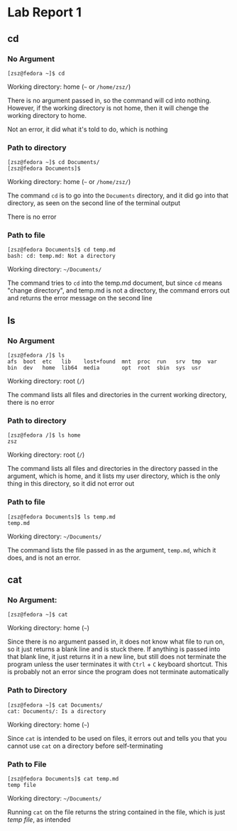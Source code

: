 # Lab Report 1

## cd

### No Argument
`[zsz@fedora ~]$ cd`

Working directory: home (`~` or `/home/zsz/`)

There is no argument passed in, so the command will cd into nothing. However, if
the working directory is not home, then it will chenge the working directory to
home.

Not an error, it did what it's told to do, which is nothing

### Path to directory

```
[zsz@fedora ~]$ cd Documents/
[zsz@fedora Documents]$
```
Working directory: home (`~` or `/home/zsz/`)

The command `cd` is to go into the `Documents` directory, and it did go into that
directory, as seen on the second line of the terminal output

There is no error

### Path to file

```
[zsz@fedora Documents]$ cd temp.md
bash: cd: temp.md: Not a directory
```

Working directory: `~/Documents/`

The command tries to `cd` into the temp.md document, but since `cd` means 
"change directory", and temp.md is not a directory, the command errors out and returns 
the error message on the second line


## ls

### No Argument

```
[zsz@fedora /]$ ls
afs  boot  etc   lib    lost+found  mnt  proc  run   srv  tmp  var
bin  dev   home  lib64  media       opt  root  sbin  sys  usr
```

Working directory: root (`/`)

The command lists all files and directories in the current working directory, 
there is no error

### Path to directory

```
[zsz@fedora /]$ ls home
zsz
```

Working directory: root (`/`)

The command lists all files and directories in the directory passed in the
argument, which is home, and it lists my user directory, which is the only
thing in this directory, so it did not error out

### Path to file

```
[zsz@fedora Documents]$ ls temp.md 
temp.md
```

Working directory: `~/Documents/`

The command lists the file passed in as the argument, `temp.md`, which it does, 
and is not an error.


## cat

### No Argument:

```
[zsz@fedora ~]$ cat

```

Working directory: home (`~`)

Since there is no argument passed in, it does not know what file to run on, so 
it just returns a blank line and is stuck there. If anything is passed into that
blank line, it just returns it in a new line, but still does not terminate the
program unless the user terminates it with `Ctrl` + `C` keyboard shortcut. This
is probably not an error since the program does not terminate automatically

### Path to Directory

```
[zsz@fedora ~]$ cat Documents/
cat: Documents/: Is a directory
```
Working directory: home (`~`)

Since `cat` is intended to be used on files, it errors out and tells you that
you cannot use `cat` on a directory before self-terminating

### Path to File

```
[zsz@fedora Documents]$ cat temp.md 
temp file
```

Working directory: `~/Documents/`

Running `cat` on the file returns the string contained in the file, which is
just _temp file_, as intended
